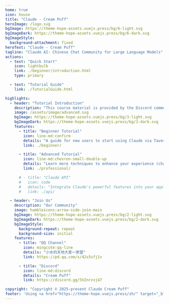 ```yaml
---
home: true
icon: house
title: "Claude - Cream Puff"
heroImage: /logo.svg
bgImage: https://theme-hope-assets.vuejs.press/bg/6-light.svg
bgImageDark: https://theme-hope-assets.vuejs.press/bg/6-dark.svg
bgImageStyle:
  background-attachment: fixed
heroText: "Claude - Cream Puff"
tagline: "Claude AI: Chinese Chat Community for Large Language Models"
actions:
  - text: "Quick Start"
    icon: lightbulb
    link: ./beginner/introduction.html
    type: primary

  - text: "Tutorial Guide"
    link: ./TutorialGuide.html

highlights:
  - header: "Tutorial Introduction"
    description: "This course material is provided by the Discord community: Cream Puff. Scroll to the bottom of the page to join us."
    image: /assets/image/advanced.svg
    bgImage: https://theme-hope-assets.vuejs.press/bg/3-light.svg
    bgImageDark: https://theme-hope-assets.vuejs.press/bg/3-dark.svg
    features:
      - title: "Beginner Tutorial"
        icon: line-md:confirm
        details: "A guide for new users to start using Claude via Tavern (from setting up a tavern to being ready to use it)."
        link: ./beginner/

      - title: "Advanced Tutorial"
        icon: line-md:chevron-small-double-up
        details: "Learn more techniques to enhance your experience (character card writing, preset creation, prompt engineering, plugin development, etc.)."
        link: ./professional/

      # - title: "Claude API"
      #   icon: code
      #   details: "Integrate Claude's powerful features into your application through the API."
      #   link: ./api/

  - header: "Join Us"
    description: "Our Community"
    image: humbleicons:arrow-side-join-main
    bgImage: https://theme-hope-assets.vuejs.press/bg/2-light.svg
    bgImageDark: https://theme-hope-assets.vuejs.press/bg/2-dark.svg
    bgImageStyle:
      background-repeat: repeat
      background-size: initial
    features:
      - title: "QQ Channel"
        icon: mingcute:qq-line
        details: "小水的天地大爱一家盟"
        link: https://pd.qq.com/s/42s5sfj1v

      - title: "Discord"
        icon: line-md:discord
        details: "Cream Puff"
        link: https://discord.gg/5V2nrzxj47

copyright: "Copyright © 2025-present Claude Cream Puff"
footer: 'Using <a href="https://theme-hope.vuejs.press/zh/" target="_blank">VuePress Theme Hope</a> theme | MIT License'
---
```

